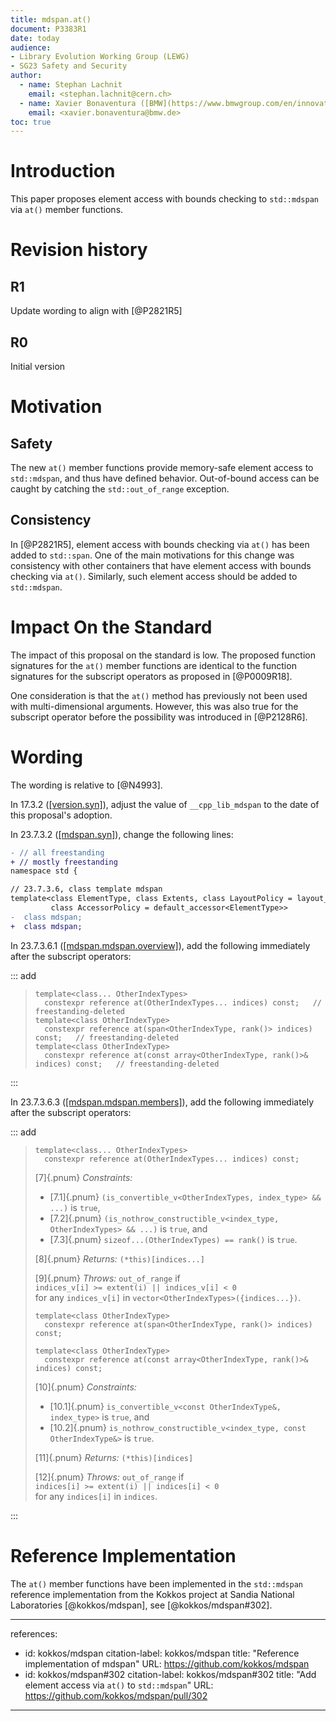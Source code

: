 ```yaml
---
title: mdspan.at()
document: P3383R1
date: today
audience:
- Library Evolution Working Group (LEWG)
- SG23 Safety and Security
author:
  - name: Stephan Lachnit
    email: <stephan.lachnit@cern.ch>
  - name: Xavier Bonaventura ([BMW](https://www.bmwgroup.com/en/innovation/automated-driving.html))
    email: <xavier.bonaventura@bmw.de>
toc: true
---
```


# Introduction

This paper proposes element access with bounds checking to `std::mdspan` via `at()` member functions.

# Revision history

## R1

Update wording to align with [@P2821R5]

## R0

Initial version

# Motivation

## Safety

The new `at()` member functions provide memory-safe element access to `std::mdspan`, and thus have defined behavior. Out-of-bound access can be caught by catching the `std::out_of_range` exception.

## Consistency

In [@P2821R5], element access with bounds checking via `at()` has been added to `std::span`. One of the main motivations for this change was consistency with other containers that have element access with bounds checking via `at()`. Similarly, such element access should be added to `std::mdspan`.

# Impact On the Standard

The impact of this proposal on the standard is low. The proposed function signatures for the `at()` member functions are identical to the function signatures for the subscript operators as proposed in [@P0009R18].

One consideration is that the `at()` method has previously not been used with multi-dimensional arguments. However, this was also true for the subscript operator  before the possibility was introduced in [@P2128R6].

# Wording

The wording is relative to [@N4993].

In 17.3.2 ([[version.syn]](https://eel.is/c++draft/version.syn)), adjust the value of `__cpp_lib_mdspan` to the date of this proposal's adoption.

In 23.7.3.2 ([[mdspan.syn]](https://eel.is/c++draft/mdspan.syn)), change the following lines:

```diff
- // all freestanding
+ // mostly freestanding
namespace std {
```

```diff
// 23.7.3.6, class template mdspan
template<class ElementType, class Extents, class LayoutPolicy = layout_right,
         class AccessorPolicy = default_accessor<ElementType>>
-  class mdspan;
+  class mdspan;                                                                // partially freestanding
```

In 23.7.3.6.1 ([[mdspan.mdspan.overview]](https://eel.is/c++draft/mdspan.mdspan.overview)), add the following immediately after the subscript operators:

::: add

> ```
> template<class... OtherIndexTypes>
>   constexpr reference at(OtherIndexTypes... indices) const;   // freestanding-deleted
> template<class OtherIndexType>
>   constexpr reference at(span<OtherIndexType, rank()> indices) const;   // freestanding-deleted
> template<class OtherIndexType>
>   constexpr reference at(const array<OtherIndexType, rank()>& indices) const;   // freestanding-deleted
> ```

:::

In 23.7.3.6.3 ([[mdspan.mdspan.members]](https://eel.is/c++draft/mdspan.mdspan.members)), add the following immediately after the subscript operators:

::: add

> ```
> template<class... OtherIndexTypes>
>   constexpr reference at(OtherIndexTypes... indices) const;
> ```
> [7]{.pnum} *Constraints:*
>
> - [7.1]{.pnum} `(is_convertible_v<OtherIndexTypes, index_type> && ...)` is `true`,
> - [7.2]{.pnum} `(is_nothrow_constructible_v<index_type, OtherIndexTypes> && ...)` is `true`, and
> - [7.3]{.pnum} `sizeof...(OtherIndexTypes) == rank()` is `true`.
>
> [8]{.pnum} *Returns:* `(*this)[indices...]`
>
> [9]{.pnum} *Throws:* `out_of_range` if\
> `indices_v[i] >= extent(i) || indices_v[i] < 0`\
> for any `indices_v[i]` in `vector<OtherIndexTypes>({indices...})`.
>
> ```
> template<class OtherIndexType>
>   constexpr reference at(span<OtherIndexType, rank()> indices) const;
> ```
> ```
> template<class OtherIndexType>
>   constexpr reference at(const array<OtherIndexType, rank()>& indices) const;
> ```
> [10]{.pnum} *Constraints:*
>
> - [10.1]{.pnum} `is_convertible_v<const OtherIndexType&, index_type>` is `true`, and
> - [10.2]{.pnum} `is_nothrow_constructible_v<index_type, const OtherIndexType&>` is `true`.
>
> [11]{.pnum} *Returns:* `(*this)[indices]`
>
> [12]{.pnum} *Throws:* `out_of_range` if\
> `indices[i] >= extent(i) || indices[i] < 0`\
> for any `indices[i]` in `indices`.

:::

# Reference Implementation

The `at()` member functions have been implemented in the `std::mdspan` reference implementation from the Kokkos project at Sandia National Laboratories [@kokkos/mdspan], see [@kokkos/mdspan#302].

---
references:
  - id: kokkos/mdspan
    citation-label: kokkos/mdspan
    title: "Reference implementation of mdspan"
    URL: https://github.com/kokkos/mdspan
  - id: kokkos/mdspan#302
    citation-label: kokkos/mdspan#302
    title: "Add element access via `at()` to `std::mdspan`"
    URL: https://github.com/kokkos/mdspan/pull/302
---
